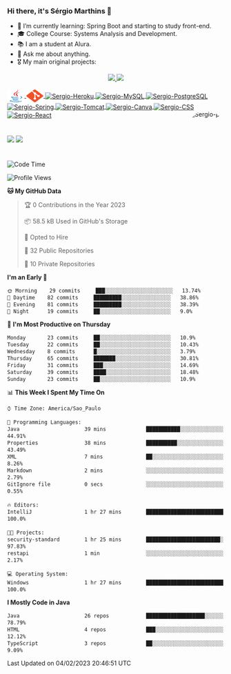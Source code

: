 ### Hi there, it's Sérgio Marthins 👋


- 🌱 I’m currently learning: Spring Boot and starting to study front-end.
- 🎓 College Course: Systems Analysis and Development.
- 📚  I am a student at Alura.
- 💬 Ask me about anything.
- 🎖 My main original projects: 

<div align="center">
  <a href="https://github.com/Almadavic">
  <img height="180em" src="https://github-readme-stats.vercel.app/api?username=Marthiins&show_icons=true&theme=dracula&include_all_commits=true&count_private=true"/>
  <img height="180em" src="https://github-readme-stats.vercel.app/api/top-langs/?username=Marthiins&layout=compact&langs_count=7&theme=dracula"/>
</div>
<div style="display: inline_block"><br>
  <img align="center" alt="Sergio-Java" height="30" width="40" src="https://raw.githubusercontent.com/devicons/devicon/master/icons/java/java-original.svg">
  <img align="center" alt="Sergio-Git" height="30" width="40" src="https://raw.githubusercontent.com/devicons/devicon/master/icons/git/git-original.svg">
  <img align="center" alt="Sergio-Heroku" height="30" width="40" src="https://cdn.jsdelivr.net/gh/devicons/devicon/icons/heroku/heroku-plain-wordmark.svg" />             
  <img align="center" alt="Sergio-MySQL" height="30" width="40" src="https://cdn.jsdelivr.net/gh/devicons/devicon/icons/mysql/mysql-original-wordmark.svg" />
  <img align="center" alt="Sergio-PostgreSQL" height="30" width="40" src="https://cdn.jsdelivr.net/gh/devicons/devicon/icons/postgresql/postgresql-plain-wordmark.svg" />
  <img align="center" alt="Sergio-Spring" height="30" width="40" src="https://cdn.jsdelivr.net/gh/devicons/devicon/icons/spring/spring-original-wordmark.svg" />
  <img align="center" alt="Sergio-Tomcat" height="30" width="40" src="https://cdn.jsdelivr.net/gh/devicons/devicon/icons/tomcat/tomcat-original-wordmark.svg" />
  <img align="center" alt="Sergio-Canva" height="30" width="40" src="https://cdn.jsdelivr.net/gh/devicons/devicon/icons/canva/canva-original.svg" />
  <img align="center" alt="Sergio-CSS" height="30" width="40" src="https://cdn.jsdelivr.net/gh/devicons/devicon/icons/css3/css3-original.svg" />
  <img align="center" alt="Sergio-React" height="30" width="40" src="https://cdn.jsdelivr.net/gh/devicons/devicon/icons/react/react-original.svg" />        
  <img align="right" alt="Sergio-pic" height="150" style="border-radius:50px;" src="https://user-images.githubusercontent.com/47826754/188357708-748fc4f4-5846-47a3-9063-ce04eeefcb8f.png">
</div>

#

<div> 
 <a href = "mailto:sergio.marthiins@gmail.com"><img src="https://img.shields.io/badge/-Gmail-%23333?style=for-the-badge&logo=gmail&logoColor=white" target="_blank"></a>
  <a href="https://www.linkedin.com/in/.........../" target="_blank"><img src="https://img.shields.io/badge/-LinkedIn-%230077B5?style=for-the-badge&logo=linkedin&logoColor=white" target="_blank"></a> 
</div>

#

<!--START_SECTION:waka-->
![Code Time](http://img.shields.io/badge/Code%20Time-28%20hrs%2013%20mins-blue)

![Profile Views](http://img.shields.io/badge/Profile%20Views-0-blue)

**🐱 My GitHub Data** 

> 🏆 0 Contributions in the Year 2023
 > 
> 📦 58.5 kB Used in GitHub's Storage 
 > 
> 💼 Opted to Hire
 > 
> 📜 32 Public Repositories 
 > 
> 🔑 10 Private Repositories  
 > 
**I'm an Early 🐤** 

```text
🌞 Morning    29 commits     ███░░░░░░░░░░░░░░░░░░░░░░   13.74% 
🌇 Daytime    82 commits     █████████░░░░░░░░░░░░░░░░   38.86% 
🌃 Evening    81 commits     █████████░░░░░░░░░░░░░░░░   38.39% 
🌙 Night      19 commits     ██░░░░░░░░░░░░░░░░░░░░░░░   9.0%

```
📅 **I'm Most Productive on Thursday** 

```text
Monday       23 commits     ██░░░░░░░░░░░░░░░░░░░░░░░   10.9% 
Tuesday      22 commits     ██░░░░░░░░░░░░░░░░░░░░░░░   10.43% 
Wednesday    8 commits      █░░░░░░░░░░░░░░░░░░░░░░░░   3.79% 
Thursday     65 commits     ███████░░░░░░░░░░░░░░░░░░   30.81% 
Friday       31 commits     ███░░░░░░░░░░░░░░░░░░░░░░   14.69% 
Saturday     39 commits     ████░░░░░░░░░░░░░░░░░░░░░   18.48% 
Sunday       23 commits     ██░░░░░░░░░░░░░░░░░░░░░░░   10.9%

```


📊 **This Week I Spent My Time On** 

```text
⌚︎ Time Zone: America/Sao_Paulo

💬 Programming Languages: 
Java                     39 mins             ███████████░░░░░░░░░░░░░░   44.91% 
Properties               38 mins             ██████████░░░░░░░░░░░░░░░   43.49% 
XML                      7 mins              ██░░░░░░░░░░░░░░░░░░░░░░░   8.26% 
Markdown                 2 mins              ░░░░░░░░░░░░░░░░░░░░░░░░░   2.79% 
GitIgnore file           0 secs              ░░░░░░░░░░░░░░░░░░░░░░░░░   0.55%

🔥 Editors: 
IntelliJ                 1 hr 27 mins        █████████████████████████   100.0%

🐱‍💻 Projects: 
security-standard        1 hr 25 mins        ████████████████████████░   97.83% 
restapi                  1 min               ░░░░░░░░░░░░░░░░░░░░░░░░░   2.17%

💻 Operating System: 
Windows                  1 hr 27 mins        █████████████████████████   100.0%

```

**I Mostly Code in Java** 

```text
Java                     26 repos            ███████████████████░░░░░░   78.79% 
HTML                     4 repos             ███░░░░░░░░░░░░░░░░░░░░░░   12.12% 
TypeScript               3 repos             ██░░░░░░░░░░░░░░░░░░░░░░░   9.09%

```



 Last Updated on 04/02/2023 20:46:51 UTC
<!--END_SECTION:waka-->

